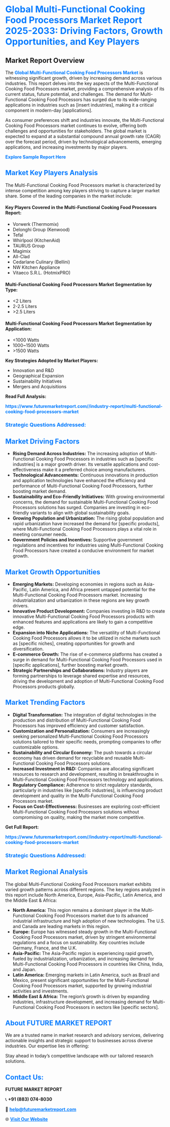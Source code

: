<h1 style="color: #007BFF;">Global Multi-Functional Cooking Food Processors Market Report 2025-2033: Driving Factors, Growth Opportunities, and Key Players</h1>

<section id="overview">
<h2>Market Report Overview</h2>
<p>The <a href="https://www.futuremarketreport.com//industry-report/multi-functional-cooking-food-processors-market" style="color: #007BFF; text-decoration: none;"><strong>Global Multi-Functional Cooking Food Processors Market</strong></a> is witnessing significant growth, driven by increasing demand across various industries. This report delves into the key aspects of the Multi-Functional Cooking Food Processors market, providing a comprehensive analysis of its current status, future potential, and challenges. The demand for Multi-Functional Cooking Food Processors has surged due to its wide-ranging applications in industries such as [insert industries], making it a critical component in modern-day [applications].</p>
<p>As consumer preferences shift and industries innovate, the Multi-Functional Cooking Food Processors market continues to evolve, offering both challenges and opportunities for stakeholders. The global market is expected to expand at a substantial compound annual growth rate (CAGR) over the forecast period, driven by technological advancements, emerging applications, and increasing investments by major players.</p>
</section>

<section id="overview">
<p><a href="https://www.futuremarketreport.com//request-sample/reportId=57171" style="color: #007BFF; text-decoration: none;"><strong>Explore Sample Report Here</strong></a></p>
</section>

<section id="key-players">
<h2 style="color: #007BFF;">Market Key Players Analysis</h2>
<p>The Multi-Functional Cooking Food Processors market is characterized by intense competition among key players striving to capture a larger market share. Some of the leading companies in the market include:</p>
<h4>Key Players Covered in the Multi-Functional Cooking Food Processors Report:</h4>
<ul><li>Vorwerk (Thermomix)</li><li>Delonghi Group (Kenwood)</li><li>Tefal</li><li>Whirlpool (KitchenAid)</li><li>TAURUS Group</li><li>Magimix</li><li>All-Clad</li><li>Cedarlane Culinary (Bellini)</li><li>NW Kitchen Appliance</li><li>Vitaeco S.R.L. (HotmixPRO)</li></ul>
<h4>Multi-Functional Cooking Food Processors Market Segmentation by Type:</h4>
<ul><li>&lt;2 Liters</li><li>2-2.5 Liters</li><li>&gt;2.5 Liters</li></ul>

<h4>Multi-Functional Cooking Food Processors Market Segmentation by Application:</h4>
<ul><li>&lt;1000 Watts</li><li>1000~1500 Watts</li><li>&gt;1500 Watts</li></ul>
<p><strong>Key Strategies Adopted by Market Players:</strong></p>
<ul>
<li>Innovation and R&D</li>
<li>Geographical Expansion</li>
<li>Sustainability Initiatives</li>
<li>Mergers and Acquisitions</li>
</ul>
</section>

<section>
<p><strong>Read Full Analysis: </strong></p><a href="https://www.futuremarketreport.com//industry-report/multi-functional-cooking-food-processors-market" style="color: #007BFF; text-decoration: none;"><strong>https://www.futuremarketreport.com//industry-report/multi-functional-cooking-food-processors-market</strong></a>
<h3 style="color: #007BFF;">Strategic Questions Addressed:</h3>
</section>

<section id="driving-factors">
<h2 style="color: #007BFF;">Market Driving Factors</h2>
<ul>
<li><strong>Rising Demand Across Industries:</strong> The increasing adoption of Multi-Functional Cooking Food Processors in industries such as [specific industries] is a major growth driver. Its versatile applications and cost-effectiveness make it a preferred choice among manufacturers.</li>
<li><strong>Technological Advancements:</strong> Continuous innovations in production and application technologies have enhanced the efficiency and performance of Multi-Functional Cooking Food Processors, further boosting market demand.</li>
<li><strong>Sustainability and Eco-Friendly Initiatives:</strong> With growing environmental concerns, the demand for sustainable Multi-Functional Cooking Food Processors solutions has surged. Companies are investing in eco-friendly variants to align with global sustainability goals.</li>
<li><strong>Growing Population and Urbanization:</strong> The rising global population and rapid urbanization have increased the demand for [specific products], where Multi-Functional Cooking Food Processors plays a vital role in meeting consumer needs.</li>
<li><strong>Government Policies and Incentives:</strong> Supportive government regulations and incentives for industries using Multi-Functional Cooking Food Processors have created a conducive environment for market growth.</li>
</ul>
</section>

<section id="growth-opportunities">
<h2 style="color: #007BFF;">Market Growth Opportunities</h2>
<ul>
<li><strong>Emerging Markets:</strong> Developing economies in regions such as Asia-Pacific, Latin America, and Africa present untapped potential for the Multi-Functional Cooking Food Processors market. Increasing industrialization and urbanization in these regions are key growth drivers.</li>
<li><strong>Innovative Product Development:</strong> Companies investing in R&D to create innovative Multi-Functional Cooking Food Processors products with enhanced features and applications are likely to gain a competitive edge.</li>
<li><strong>Expansion into Niche Applications:</strong> The versatility of Multi-Functional Cooking Food Processors allows it to be utilized in niche markets such as [specific niches], creating opportunities for growth and diversification.</li>
<li><strong>E-commerce Growth:</strong> The rise of e-commerce platforms has created a surge in demand for Multi-Functional Cooking Food Processors used in [specific applications], further boosting market growth.</li>
<li><strong>Strategic Partnerships and Collaborations:</strong> Industry players are forming partnerships to leverage shared expertise and resources, driving the development and adoption of Multi-Functional Cooking Food Processors products globally.</li>
</ul>
</section>

<section id="trending-factors">
<h2 style="color: #007BFF;">Market Trending Factors</h2>
<ul>
<li><strong>Digital Transformation:</strong> The integration of digital technologies in the production and distribution of Multi-Functional Cooking Food Processors has improved efficiency and customer satisfaction.</li>
<li><strong>Customization and Personalization:</strong> Consumers are increasingly seeking personalized Multi-Functional Cooking Food Processors solutions tailored to their specific needs, prompting companies to offer customizable options.</li>
<li><strong>Sustainability and Circular Economy:</strong> The push towards a circular economy has driven demand for recyclable and reusable Multi-Functional Cooking Food Processors solutions.</li>
<li><strong>Increased Investment in R&D:</strong> Companies are allocating significant resources to research and development, resulting in breakthroughs in Multi-Functional Cooking Food Processors technology and applications.</li>
<li><strong>Regulatory Compliance:</strong> Adherence to strict regulatory standards, particularly in industries like [specific industries], is influencing product development and quality in the Multi-Functional Cooking Food Processors market.</li>
<li><strong>Focus on Cost-Effectiveness:</strong> Businesses are exploring cost-efficient Multi-Functional Cooking Food Processors solutions without compromising on quality, making the market more competitive.</li>
</ul>
</section>

<section>
<p><strong>Get Full Report: </strong></p><a href="https://www.futuremarketreport.com//industry-report/multi-functional-cooking-food-processors-market" style="color: #007BFF; text-decoration: none;"><strong>https://www.futuremarketreport.com//industry-report/multi-functional-cooking-food-processors-market</strong></a>
<h3 style="color: #007BFF;">Strategic Questions Addressed:</h3>
</section>


<section id="regional-analysis">
<h2 style="color: #007BFF;">Market Regional Analysis</h2>
<p>The global Multi-Functional Cooking Food Processors market exhibits varied growth patterns across different regions. The key regions analyzed in this report include North America, Europe, Asia-Pacific, Latin America, and the Middle East & Africa:</p>
<ul>
<li><strong>North America:</strong> This region remains a dominant player in the Multi-Functional Cooking Food Processors market due to its advanced industrial infrastructure and high adoption of new technologies. The U.S. and Canada are leading markets in this region.</li>
<li><strong>Europe:</strong> Europe has witnessed steady growth in the Multi-Functional Cooking Food Processors market, driven by stringent environmental regulations and a focus on sustainability. Key countries include Germany, France, and the U.K.</li>
<li><strong>Asia-Pacific:</strong> The Asia-Pacific region is experiencing rapid growth, fueled by industrialization, urbanization, and increasing demand for Multi-Functional Cooking Food Processors in countries like China, India, and Japan.</li>
<li><strong>Latin America:</strong> Emerging markets in Latin America, such as Brazil and Mexico, present significant opportunities for the Multi-Functional Cooking Food Processors market, supported by growing industrial activities and investments.</li>
<li><strong>Middle East & Africa:</strong> The region’s growth is driven by expanding industries, infrastructure development, and increasing demand for Multi-Functional Cooking Food Processors in sectors like [specific sectors].</li>
</ul>
</section>

<footer>
<h2 style="color: #007BFF;">About FUTURE MARKET REPORT</h2>
<p>We are a trusted name in market research and advisory services, delivering actionable insights and strategic support to businesses across diverse industries. Our expertise lies in offering:</p>

<p>Stay ahead in today’s competitive landscape with our tailored research solutions.</p>

<h2 style="color: #007BFF;">Contact Us:</h2>
<p><strong>FUTURE MARKET REPORT</strong></p>
<p>📞 <strong>+91 (883) 074-8030</strong></p>
<p>📧 <strong><a href="mailto:help@futuremarketreport.com" style="color: #007BFF;">help@futuremarketreport.com</a></strong></p>
<p>🌐 <strong><a href="https://www.futuremarketreport.com/" style="color: #007BFF;">Visit Our Website</a></strong></p>
</footer>